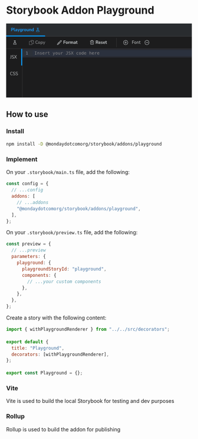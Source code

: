 # Storybook Addon Playground

![img.png](assets/img.png)

## How to use

### Install

```bash
npm install -D @mondaydotcomorg/storybook/addons/playground
```

### Implement

On your `.storybook/main.ts` file, add the following:

```js
const config = {
  // ...config
  addons: [
    // ...addons
    "@mondaydotcomorg/storybook/addons/playground",
  ],
};
```

On your `.storybook/preview.ts` file, add the following:

```js
const preview = {
  // ...preview
  parameters: {
    playground: {
      playgroundStoryId: "playground",
      components: {
        // ...your custom components
      },
    },
  },
};
```

Create a story with the following content:

```js
import { withPlaygroundRenderer } from "../../src/decorators";

export default {
  title: "Playground",
  decorators: [withPlaygroundRenderer],
};

export const Playground = {};
```

### Vite

Vite is used to build the local Storybook for testing and dev purposes

### Rollup

Rollup is used to build the addon for publishing
